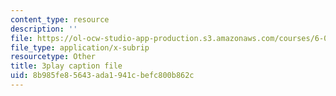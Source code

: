 ```yaml
---
content_type: resource
description: ''
file: https://ol-ocw-studio-app-production.s3.amazonaws.com/courses/6-00sc-introduction-to-computer-science-and-programming-spring-2011/8b985fe85643ada1941cbefc800b862c_pjLbxB9TXJs.srt
file_type: application/x-subrip
resourcetype: Other
title: 3play caption file
uid: 8b985fe8-5643-ada1-941c-befc800b862c
---
```

